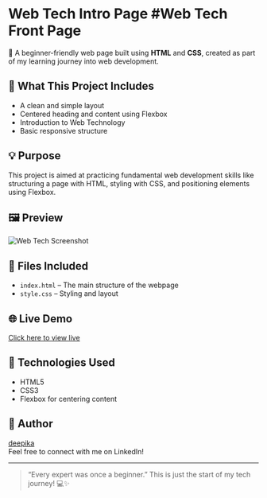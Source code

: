 # Web Tech Intro Page #Web Tech Front Page

🚀 A beginner-friendly web page built using **HTML** and **CSS**, created as part of my learning journey into web development.

## 📌 What This Project Includes
- A clean and simple layout
- Centered heading and content using Flexbox
- Introduction to Web Technology
- Basic responsive structure

## 💡 Purpose
This project is aimed at practicing fundamental web development skills like structuring a page with HTML, styling with CSS, and positioning elements using Flexbox.

## 🖼️ Preview
![Web Tech Screenshot](screenshot.png) <!-- Replace with your actual image filename -->

## 📂 Files Included
- `index.html` – The main structure of the webpage
- `style.css` – Styling and layout

## 🌐 Live Demo
[Click here to view live](https://your-live-preview-link.com) <!-- optional if hosted -->

## 🔧 Technologies Used
- HTML5
- CSS3
- Flexbox for centering content

## 📣 Author
[deepika](www.linkedin.com/in/deepikaramalakshmi)  
Feel free to connect with me on LinkedIn!

---

> “Every expert was once a beginner.” This is just the start of my tech journey! 💻✨
